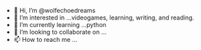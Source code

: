 - 👋 Hi, I’m @wolfechoedreams
- 👀 I’m interested in ...videogames, learning, writing, and reading.
- 🌱 I’m currently learning ...python
- 💞️ I’m looking to collaborate on ...
- 📫 How to reach me ...

<!---
wolfechoedreams/wolfechoedreams is a ✨ special ✨ repository because its `README.md` (this file) appears on your GitHub profile.
You can click the Preview link to take a look at your changes.
--->
